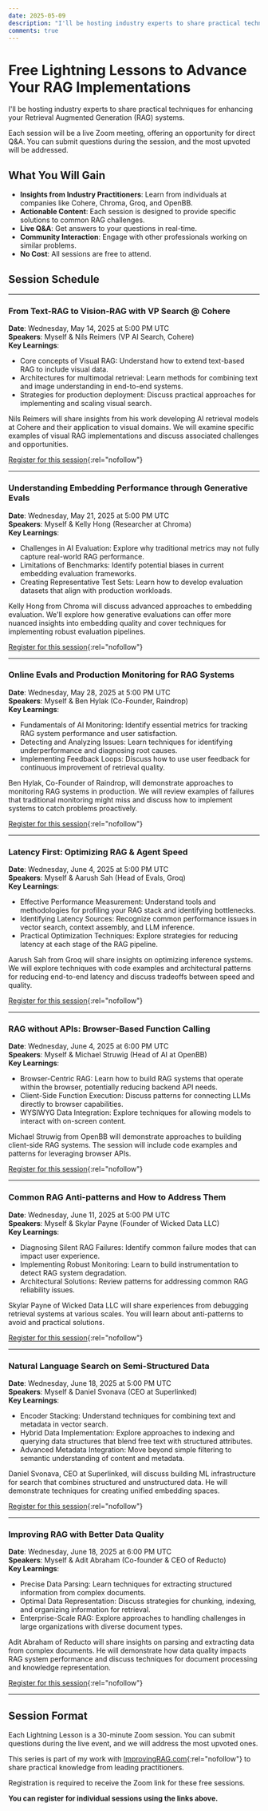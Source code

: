 ```yaml
---
date: 2025-05-09
description: "I'll be hosting industry experts to share practical techniques for enhancing your Retrieval Augmented Generation (RAG) systems."
comments: true
---
```


# Free Lightning Lessons to Advance Your RAG Implementations

I'll be hosting industry experts to share practical techniques for enhancing your Retrieval Augmented Generation (RAG) systems.

<!-- more -->

Each session will be a live Zoom meeting, offering an opportunity for direct Q&A. You can submit questions during the session, and the most upvoted will be addressed.

## What You Will Gain

- **Insights from Industry Practitioners**: Learn from individuals at companies like Cohere, Chroma, Groq, and OpenBB.
- **Actionable Content**: Each session is designed to provide specific solutions to common RAG challenges.
- **Live Q&A**: Get answers to your questions in real-time.
- **Community Interaction**: Engage with other professionals working on similar problems.
- **No Cost**: All sessions are free to attend.

## Session Schedule

---

### From Text-RAG to Vision-RAG with VP Search @ Cohere

**Date**: Wednesday, May 14, 2025 at 5:00 PM UTC  
**Speakers**: Myself & Nils Reimers (VP AI Search, Cohere)  
**Key Learnings**:

- Core concepts of Visual RAG: Understand how to extend text-based RAG to include visual data.
- Architectures for multimodal retrieval: Learn methods for combining text and image understanding in end-to-end systems.
- Strategies for production deployment: Discuss practical approaches for implementing and scaling visual search.

Nils Reimers will share insights from his work developing AI retrieval models at Cohere and their application to visual domains. We will examine specific examples of visual RAG implementations and discuss associated challenges and opportunities.

[Register for this session](https://maven.com/p/77ddb8/from-text-rag-to-vision-rag-w-vp-search-cohere){:rel="nofollow"}

---

### Understanding Embedding Performance through Generative Evals

**Date**: Wednesday, May 21, 2025 at 5:00 PM UTC  
**Speakers**: Myself & Kelly Hong (Researcher at Chroma)  
**Key Learnings**:

- Challenges in AI Evaluation: Explore why traditional metrics may not fully capture real-world RAG performance.
- Limitations of Benchmarks: Identify potential biases in current embedding evaluation frameworks.
- Creating Representative Test Sets: Learn how to develop evaluation datasets that align with production workloads.

Kelly Hong from Chroma will discuss advanced approaches to embedding evaluation. We'll explore how generative evaluations can offer more nuanced insights into embedding quality and cover techniques for implementing robust evaluation pipelines.

[Register for this session](https://maven.com/p/30886a/understanding-embedding-performance-through-generative-evals){:rel="nofollow"}

---

### Online Evals and Production Monitoring for RAG Systems

**Date**: Wednesday, May 28, 2025 at 5:00 PM UTC  
**Speakers**: Myself & Ben Hylak (Co-Founder, Raindrop)  
**Key Learnings**:

- Fundamentals of AI Monitoring: Identify essential metrics for tracking RAG system performance and user satisfaction.
- Detecting and Analyzing Issues: Learn techniques for identifying underperformance and diagnosing root causes.
- Implementing Feedback Loops: Discuss how to use user feedback for continuous improvement of retrieval quality.

Ben Hylak, Co-Founder of Raindrop, will demonstrate approaches to monitoring RAG systems in production. We will review examples of failures that traditional monitoring might miss and discuss how to implement systems to catch problems proactively.

[Register for this session](https://maven.com/p/d792aa/online-evals-and-production-monitoring){:rel="nofollow"}

---

### Latency First: Optimizing RAG & Agent Speed

**Date**: Wednesday, June 4, 2025 at 5:00 PM UTC  
**Speakers**: Myself & Aarush Sah (Head of Evals, Groq)  
**Key Learnings**:

- Effective Performance Measurement: Understand tools and methodologies for profiling your RAG stack and identifying bottlenecks.
- Identifying Latency Sources: Recognize common performance issues in vector search, context assembly, and LLM inference.
- Practical Optimization Techniques: Explore strategies for reducing latency at each stage of the RAG pipeline.

Aarush Sah from Groq will share insights on optimizing inference systems. We will explore techniques with code examples and architectural patterns for reducing end-to-end latency and discuss tradeoffs between speed and quality.

[Register for this session](https://maven.com/p/57c23c/latency-first-how-to-actually-make-rag-agents-fast){:rel="nofollow"}

---

### RAG without APIs: Browser-Based Function Calling

**Date**: Wednesday, June 4, 2025 at 6:00 PM UTC  
**Speakers**: Myself & Michael Struwig (Head of AI at OpenBB)  
**Key Learnings**:

- Browser-Centric RAG: Learn how to build RAG systems that operate within the browser, potentially reducing backend API needs.
- Client-Side Function Execution: Discuss patterns for connecting LLMs directly to browser capabilities.
- WYSIWYG Data Integration: Explore techniques for allowing models to interact with on-screen content.

Michael Struwig from OpenBB will demonstrate approaches to building client-side RAG systems. The session will include code examples and patterns for leveraging browser APIs.

[Register for this session](https://maven.com/p/18bf94/rag-w-o-ap-is-when-function-calling-talks-to-your-browser){:rel="nofollow"}

---

### Common RAG Anti-patterns and How to Address Them

**Date**: Wednesday, June 11, 2025 at 5:00 PM UTC  
**Speakers**: Myself & Skylar Payne (Founder of Wicked Data LLC)  
**Key Learnings**:

- Diagnosing Silent RAG Failures: Identify common failure modes that can impact user experience.
- Implementing Robust Monitoring: Learn to build instrumentation to detect RAG system degradation.
- Architectural Solutions: Review patterns for addressing common RAG reliability issues.

Skylar Payne of Wicked Data LLC will share experiences from debugging retrieval systems at various scales. You will learn about anti-patterns to avoid and practical solutions.

[Register for this session](https://maven.com/p/35585d/rag-anti-patterns-in-the-wild-and-how-to-fix-them){:rel="nofollow"}

---

### Natural Language Search on Semi-Structured Data

**Date**: Wednesday, June 18, 2025 at 5:00 PM UTC  
**Speakers**: Myself & Daniel Svonava (CEO at Superlinked)  
**Key Learnings**:

- Encoder Stacking: Understand techniques for combining text and metadata in vector search.
- Hybrid Data Implementation: Explore approaches to indexing and querying data structures that blend free text with structured attributes.
- Advanced Metadata Integration: Move beyond simple filtering to semantic understanding of content and metadata.

Daniel Svonava, CEO at Superlinked, will discuss building ML infrastructure for search that combines structured and unstructured data. He will demonstrate techniques for creating unified embedding spaces.

[Register for this session](https://maven.com/p/a93052/natural-language-search-on-semi-structured-data){:rel="nofollow"}

---

### Improving RAG with Better Data Quality

**Date**: Wednesday, June 18, 2025 at 6:00 PM UTC  
**Speakers**: Myself & Adit Abraham (Co-founder & CEO of Reducto)  
**Key Learnings**:

- Precise Data Parsing: Learn techniques for extracting structured information from complex documents.
- Optimal Data Representation: Discuss strategies for chunking, indexing, and organizing information for retrieval.
- Enterprise-Scale RAG: Explore approaches to handling challenges in large organizations with diverse document types.

Adit Abraham of Reducto will share insights on parsing and extracting data from complex documents. He will demonstrate how data quality impacts RAG system performance and discuss techniques for document processing and knowledge representation.

[Register for this session](https://maven.com/p/662e5f/better-rag-through-better-data){:rel="nofollow"}

---

## Session Format

Each Lightning Lesson is a 30-minute Zoom session. You can submit questions during the live event, and we will address the most upvoted ones.

This series is part of my work with [ImprovingRAG.com](https://improvingrag.com/){:rel="nofollow"} to share practical knowledge from leading practitioners.

Registration is required to receive the Zoom link for these free sessions.

**You can register for individual sessions using the links above.**
